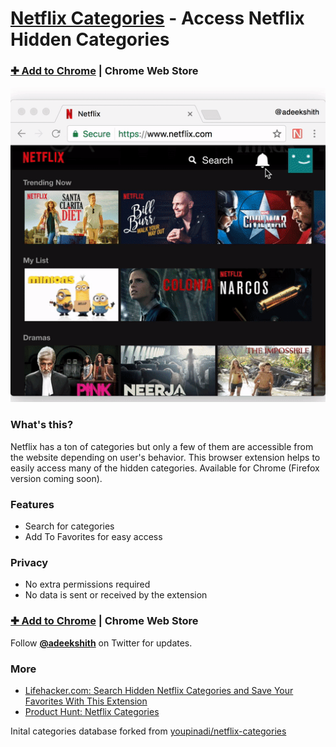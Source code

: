 # [Netflix Categories](https://chrome.google.com/webstore/detail/netflix-categories/lnbopcabgddpanjmeabponnjngbmemml) - Access Netflix Hidden Categories

### [✚ Add to Chrome](https://chrome.google.com/webstore/detail/netflix-categories/lnbopcabgddpanjmeabponnjngbmemml) | Chrome Web Store

[![Netflix Categories Chrome Extension Screenshot](/design/screenshots/using-netflix-categories.gif)](https://chrome.google.com/webstore/detail/netflix-categories/lnbopcabgddpanjmeabponnjngbmemml)

### What's this?

Netflix has a ton of categories but only a few of them are accessible from the website depending on user's behavior. This browser extension helps to easily access many of the hidden categories. Available for Chrome (Firefox version coming soon).

### Features
- Search for categories
- Add To Favorites for easy access

### Privacy
- No extra permissions required
- No data is sent or received by the extension

### [✚ Add to Chrome](https://chrome.google.com/webstore/detail/netflix-categories/lnbopcabgddpanjmeabponnjngbmemml) | Chrome Web Store
Follow [**@adeekshith**](http://twitter.com/adeekshith) on Twitter for updates.

### More
- [Lifehacker.com: Search Hidden Netflix Categories and Save Your Favorites With This Extension](http://lifehacker.com/search-hidden-netflix-categories-and-save-your-favorite-1791998498)
- [Product Hunt: Netflix Categories](https://www.producthunt.com/posts/netflix-categories-2)

Inital categories database forked from [youpinadi/netflix-categories](https://github.com/Youpinadi/netflix-categories/blob/f41701f2c4515dd60293e960c80264f7addaf9b5/README.md)
